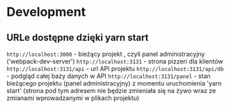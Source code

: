 # Development

## URLe dostępne dzięki yarn start

`http://localhost:3000` - bieżący projekt , czyli panel administracyjny ('webpack-dev-server') 
`http://localhost:3131` - strona pizzeri dla klientów 
`http://localhost:3131/api` - url API projektu
`http://localhost:3131/api/db` - podgląd całej bazy danych w API
`http://localhost:3131/panel` - stan bieżącego projektu (panel administracyjny) z momentu uruchomienia 'yarn start' (strona pod tym adresem nie będzie zmieniała się na żywo wraz ze zmianami wprowadzanymi w plikach projektu)